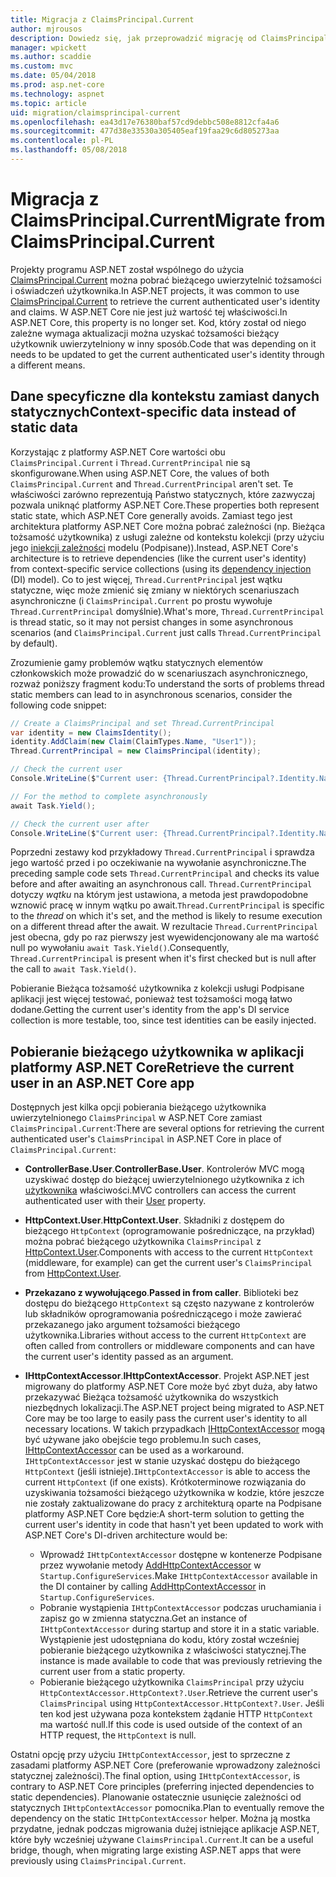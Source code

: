 ```yaml
---
title: Migracja z ClaimsPrincipal.Current
author: mjrousos
description: Dowiedz się, jak przeprowadzić migrację od ClaimsPrincipal.Current można pobrać bieżącego użytkownika uwierzytelnionego tożsamości i oświadczeń z platformy ASP.NET Core.
manager: wpickett
ms.author: scaddie
ms.custom: mvc
ms.date: 05/04/2018
ms.prod: asp.net-core
ms.technology: aspnet
ms.topic: article
uid: migration/claimsprincipal-current
ms.openlocfilehash: ea43d17e76380baf57cd9debbc508e8812cfa4a6
ms.sourcegitcommit: 477d38e33530a305405eaf19faa29c6d805273aa
ms.contentlocale: pl-PL
ms.lasthandoff: 05/08/2018
---
```

# <a name="migrate-from-claimsprincipalcurrent"></a><span data-ttu-id="83778-103">Migracja z ClaimsPrincipal.Current</span><span class="sxs-lookup"><span data-stu-id="83778-103">Migrate from ClaimsPrincipal.Current</span></span>

<span data-ttu-id="83778-104">Projekty programu ASP.NET został wspólnego do użycia [ClaimsPrincipal.Current](/dotnet/api/system.security.claims.claimsprincipal.current) można pobrać bieżącego uwierzytelnić tożsamości i oświadczeń użytkownika.</span><span class="sxs-lookup"><span data-stu-id="83778-104">In ASP.NET projects, it was common to use [ClaimsPrincipal.Current](/dotnet/api/system.security.claims.claimsprincipal.current) to retrieve the current authenticated user's identity and claims.</span></span> <span data-ttu-id="83778-105">W ASP.NET Core nie jest już wartość tej właściwości.</span><span class="sxs-lookup"><span data-stu-id="83778-105">In ASP.NET Core, this property is no longer set.</span></span> <span data-ttu-id="83778-106">Kod, który został od niego zależne wymaga aktualizacji można uzyskać tożsamości bieżący użytkownik uwierzytelniony w inny sposób.</span><span class="sxs-lookup"><span data-stu-id="83778-106">Code that was depending on it needs to be updated to get the current authenticated user's identity through a different means.</span></span>

## <a name="context-specific-data-instead-of-static-data"></a><span data-ttu-id="83778-107">Dane specyficzne dla kontekstu zamiast danych statycznych</span><span class="sxs-lookup"><span data-stu-id="83778-107">Context-specific data instead of static data</span></span>

<span data-ttu-id="83778-108">Korzystając z platformy ASP.NET Core wartości obu `ClaimsPrincipal.Current` i `Thread.CurrentPrincipal` nie są skonfigurowane.</span><span class="sxs-lookup"><span data-stu-id="83778-108">When using ASP.NET Core, the values of both `ClaimsPrincipal.Current` and `Thread.CurrentPrincipal` aren't set.</span></span> <span data-ttu-id="83778-109">Te właściwości zarówno reprezentują Państwo statycznych, które zazwyczaj pozwala uniknąć platformy ASP.NET Core.</span><span class="sxs-lookup"><span data-stu-id="83778-109">These properties both represent static state, which ASP.NET Core generally avoids.</span></span> <span data-ttu-id="83778-110">Zamiast tego jest architektura platformy ASP.NET Core można pobrać zależności (np. Bieżąca tożsamość użytkownika) z usługi zależne od kontekstu kolekcji (przy użyciu jego [iniekcji zależności](xref:fundamentals/dependency-injection) modelu (Podpisane)).</span><span class="sxs-lookup"><span data-stu-id="83778-110">Instead, ASP.NET Core's architecture is to retrieve dependencies (like the current user's identity) from context-specific service collections (using its [dependency injection](xref:fundamentals/dependency-injection) (DI) model).</span></span> <span data-ttu-id="83778-111">Co to jest więcej, `Thread.CurrentPrincipal` jest wątku statyczne, więc może zmienić się zmiany w niektórych scenariuszach asynchroniczne (i `ClaimsPrincipal.Current` po prostu wywołuje `Thread.CurrentPrincipal` domyślnie).</span><span class="sxs-lookup"><span data-stu-id="83778-111">What's more, `Thread.CurrentPrincipal` is thread static, so it may not persist changes in some asynchronous scenarios (and `ClaimsPrincipal.Current` just calls `Thread.CurrentPrincipal` by default).</span></span>

<span data-ttu-id="83778-112">Zrozumienie gamy problemów wątku statycznych elementów członkowskich może prowadzić do w scenariuszach asynchronicznego, rozważ poniższy fragment kodu:</span><span class="sxs-lookup"><span data-stu-id="83778-112">To understand the sorts of problems thread static members can lead to in asynchronous scenarios, consider the following code snippet:</span></span>

```csharp
// Create a ClaimsPrincipal and set Thread.CurrentPrincipal
var identity = new ClaimsIdentity();
identity.AddClaim(new Claim(ClaimTypes.Name, "User1"));
Thread.CurrentPrincipal = new ClaimsPrincipal(identity);

// Check the current user
Console.WriteLine($"Current user: {Thread.CurrentPrincipal?.Identity.Name}");

// For the method to complete asynchronously
await Task.Yield();

// Check the current user after
Console.WriteLine($"Current user: {Thread.CurrentPrincipal?.Identity.Name}");
```

<span data-ttu-id="83778-113">Poprzedni zestawy kod przykładowy `Thread.CurrentPrincipal` i sprawdza jego wartość przed i po oczekiwanie na wywołanie asynchroniczne.</span><span class="sxs-lookup"><span data-stu-id="83778-113">The preceding sample code sets `Thread.CurrentPrincipal` and checks its value before and after awaiting an asynchronous call.</span></span> <span data-ttu-id="83778-114">`Thread.CurrentPrincipal` dotyczy *wątku* na którym jest ustawiona, a metoda jest prawdopodobne wznowić pracę w innym wątku po await.</span><span class="sxs-lookup"><span data-stu-id="83778-114">`Thread.CurrentPrincipal` is specific to the *thread* on which it's set, and the method is likely to resume execution on a different thread after the await.</span></span> <span data-ttu-id="83778-115">W rezultacie `Thread.CurrentPrincipal` jest obecna, gdy po raz pierwszy jest wyewidencjonowany ale ma wartość null po wywołaniu `await Task.Yield()`.</span><span class="sxs-lookup"><span data-stu-id="83778-115">Consequently, `Thread.CurrentPrincipal` is present when it's first checked but is null after the call to `await Task.Yield()`.</span></span>

<span data-ttu-id="83778-116">Pobieranie Bieżąca tożsamość użytkownika z kolekcji usługi Podpisane aplikacji jest więcej testować, ponieważ test tożsamości mogą łatwo dodane.</span><span class="sxs-lookup"><span data-stu-id="83778-116">Getting the current user's identity from the app's DI service collection is more testable, too, since test identities can be easily injected.</span></span>

## <a name="retrieve-the-current-user-in-an-aspnet-core-app"></a><span data-ttu-id="83778-117">Pobieranie bieżącego użytkownika w aplikacji platformy ASP.NET Core</span><span class="sxs-lookup"><span data-stu-id="83778-117">Retrieve the current user in an ASP.NET Core app</span></span>

<span data-ttu-id="83778-118">Dostępnych jest kilka opcji pobierania bieżącego użytkownika uwierzytelnionego `ClaimsPrincipal` w ASP.NET Core zamiast `ClaimsPrincipal.Current`:</span><span class="sxs-lookup"><span data-stu-id="83778-118">There are several options for retrieving the current authenticated user's `ClaimsPrincipal` in ASP.NET Core in place of `ClaimsPrincipal.Current`:</span></span>

* <span data-ttu-id="83778-119">**ControllerBase.User**.</span><span class="sxs-lookup"><span data-stu-id="83778-119">**ControllerBase.User**.</span></span> <span data-ttu-id="83778-120">Kontrolerów MVC mogą uzyskiwać dostęp do bieżącej uwierzytelnionego użytkownika z ich [użytkownika](/dotnet/api/microsoft.aspnetcore.mvc.controllerbase.user) właściwości.</span><span class="sxs-lookup"><span data-stu-id="83778-120">MVC controllers can access the current authenticated user with their [User](/dotnet/api/microsoft.aspnetcore.mvc.controllerbase.user) property.</span></span>
* <span data-ttu-id="83778-121">**HttpContext.User**.</span><span class="sxs-lookup"><span data-stu-id="83778-121">**HttpContext.User**.</span></span> <span data-ttu-id="83778-122">Składniki z dostępem do bieżącego `HttpContext` (oprogramowanie pośredniczące, na przykład) można pobrać bieżącego użytkownika `ClaimsPrincipal` z [HttpContext.User](/dotnet/api/microsoft.aspnetcore.http.httpcontext.user).</span><span class="sxs-lookup"><span data-stu-id="83778-122">Components with access to the current `HttpContext` (middleware, for example) can get the current user's `ClaimsPrincipal` from [HttpContext.User](/dotnet/api/microsoft.aspnetcore.http.httpcontext.user).</span></span>
* <span data-ttu-id="83778-123">**Przekazano z wywołującego**.</span><span class="sxs-lookup"><span data-stu-id="83778-123">**Passed in from caller**.</span></span> <span data-ttu-id="83778-124">Biblioteki bez dostępu do bieżącego `HttpContext` są często nazywane z kontrolerów lub składników oprogramowania pośredniczącego i może zawierać przekazanego jako argument tożsamości bieżącego użytkownika.</span><span class="sxs-lookup"><span data-stu-id="83778-124">Libraries without access to the current `HttpContext` are often called from controllers or middleware components and can have the current user's identity passed as an argument.</span></span>
* <span data-ttu-id="83778-125">**IHttpContextAccessor**.</span><span class="sxs-lookup"><span data-stu-id="83778-125">**IHttpContextAccessor**.</span></span> <span data-ttu-id="83778-126">Projekt ASP.NET jest migrowany do platformy ASP.NET Core może być zbyt duża, aby łatwo przekazywać Bieżąca tożsamość użytkownika do wszystkich niezbędnych lokalizacji.</span><span class="sxs-lookup"><span data-stu-id="83778-126">The ASP.NET project being migrated to ASP.NET Core may be too large to easily pass the current user's identity to all necessary locations.</span></span> <span data-ttu-id="83778-127">W takich przypadkach [IHttpContextAccessor](/dotnet/api/microsoft.aspnetcore.http.ihttpcontextaccessor) mogą być używane jako obejście tego problemu.</span><span class="sxs-lookup"><span data-stu-id="83778-127">In such cases, [IHttpContextAccessor](/dotnet/api/microsoft.aspnetcore.http.ihttpcontextaccessor) can be used as a workaround.</span></span> <span data-ttu-id="83778-128">`IHttpContextAccessor` jest w stanie uzyskać dostępu do bieżącego `HttpContext` (jeśli istnieje).</span><span class="sxs-lookup"><span data-stu-id="83778-128">`IHttpContextAccessor` is able to access the current `HttpContext` (if one exists).</span></span> <span data-ttu-id="83778-129">Krótkoterminowe rozwiązania do uzyskiwania tożsamości bieżącego użytkownika w kodzie, które jeszcze nie zostały zaktualizowane do pracy z architekturą oparte na Podpisane platformy ASP.NET Core będzie:</span><span class="sxs-lookup"><span data-stu-id="83778-129">A short-term solution to getting the current user's identity in code that hasn't yet been updated to work with ASP.NET Core's DI-driven architecture would be:</span></span>

  * <span data-ttu-id="83778-130">Wprowadź `IHttpContextAccessor` dostępne w kontenerze Podpisane przez wywołanie metody [AddHttpContextAccessor](https://github.com/aspnet/Hosting/issues/793) w `Startup.ConfigureServices`.</span><span class="sxs-lookup"><span data-stu-id="83778-130">Make `IHttpContextAccessor` available in the DI container by calling [AddHttpContextAccessor](https://github.com/aspnet/Hosting/issues/793) in `Startup.ConfigureServices`.</span></span>
  * <span data-ttu-id="83778-131">Pobranie wystąpienia `IHttpContextAccessor` podczas uruchamiania i zapisz go w zmienna statyczna.</span><span class="sxs-lookup"><span data-stu-id="83778-131">Get an instance of `IHttpContextAccessor` during startup and store it in a static variable.</span></span> <span data-ttu-id="83778-132">Wystąpienie jest udostępniana do kodu, który został wcześniej pobieranie bieżącego użytkownika z właściwości statycznej.</span><span class="sxs-lookup"><span data-stu-id="83778-132">The instance is made available to code that was previously retrieving the current user from a static property.</span></span>
  * <span data-ttu-id="83778-133">Pobieranie bieżącego użytkownika `ClaimsPrincipal` przy użyciu `HttpContextAccessor.HttpContext?.User`.</span><span class="sxs-lookup"><span data-stu-id="83778-133">Retrieve the current user's `ClaimsPrincipal` using `HttpContextAccessor.HttpContext?.User`.</span></span> <span data-ttu-id="83778-134">Jeśli ten kod jest używana poza kontekstem żądanie HTTP `HttpContext` ma wartość null.</span><span class="sxs-lookup"><span data-stu-id="83778-134">If this code is used outside of the context of an HTTP request, the `HttpContext` is null.</span></span>

<span data-ttu-id="83778-135">Ostatni opcję przy użyciu `IHttpContextAccessor`, jest to sprzeczne z zasadami platformy ASP.NET Core (preferowanie wprowadzony zależności statycznej zależności).</span><span class="sxs-lookup"><span data-stu-id="83778-135">The final option, using `IHttpContextAccessor`, is contrary to ASP.NET Core principles (preferring injected dependencies to static dependencies).</span></span> <span data-ttu-id="83778-136">Planowanie ostatecznie usunięcie zależności od statycznych `IHttpContextAccessor` pomocnika.</span><span class="sxs-lookup"><span data-stu-id="83778-136">Plan to eventually remove the dependency on the static `IHttpContextAccessor` helper.</span></span> <span data-ttu-id="83778-137">Można ją mostka przydatne, jednak podczas migrowania dużej istniejące aplikacje ASP.NET, które były wcześniej używane `ClaimsPrincipal.Current`.</span><span class="sxs-lookup"><span data-stu-id="83778-137">It can be a useful bridge, though, when migrating large existing ASP.NET apps that were previously using `ClaimsPrincipal.Current`.</span></span>
